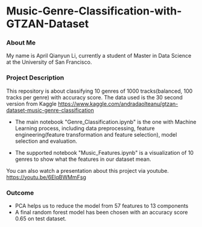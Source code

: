 # Music-Genre-Classification-with-GTZAN-Dataset


### About Me
My name is April Qianyun Li, currently a student of Master in Data Science at the University of San Francisco.

### Project Description
This repository is about classifying 10 genres of 1000 tracks(balanced, 100 tracks per genre) with accuracy score.
The data used is the 30 second version from Kaggle https://www.kaggle.com/andradaolteanu/gtzan-dataset-music-genre-classification

* The main notebook "Genre_Classification.ipynb" is the one with Machine Learning process, including data preprocessing, feature engineering(feature transformation and feature selection), model selection and evaluation.

* The supported notebook "Music_Features.ipynb" is a visualization of 10 genres to show what the features in our dataset mean.

You can also watch a presentation about this project via youtube.
https://youtu.be/6ElqBWMmFsg

### Outcome
* PCA helps us to reduce the model from 57 features to 13 components
* A final random forest model has been chosen with an accuracy score 0.65 on test dataset.
